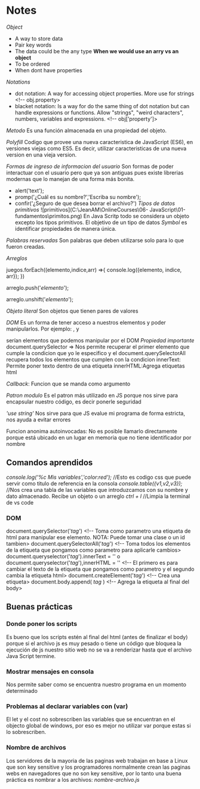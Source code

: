 # Notes

*Object*
- A way to store data
- Pair key words
- The data could be the any type
**When we would use an arry vs an object**
- To be ordered
- When dont have properties

*Notations*
- dot notation:
A way for accessing object properties. More use for strings <!-- obj.property>
- blacket notation:
Is a way for do the same thing of dot notation but can handle expressions or functions. Allow "strings", "weird characters", numbers, variables and expressions. <!-- obj['property']>

*Metodo*
Es una función almacenada en una propiedad del objeto.

*Polyfill*
Codigo que provee una nueva caracteristica de JavaScript (ES6), en versiones viejas como ES5. Es decir, utilizar caracteristicas de una nueva version en una vieja version.

*Formas de ingreso de informacion del usuario*
Son formas de poder interactuar con el usuario pero que ya son antiguas pues existe librerias modernas que lo manejan de una forma más bonita.
- alert('text');
- promp('¿Cuál es su nombre?','Escriba su nombre');
- confir('¿Seguro de que desea borrar el archivo?')
*Tipos de datos primitivos*
![primitivos](C:\JeanAM\OnlineCourses\06- JavaScript\01-fundamentos\primitos.png)
En Java Scritp todo se considera un objeto excepto los tipos primitivos.
El objetivo de un tipo de datos _Symbol_ es identificar propiedades de manera única.

*Palabras reservadas*
Son palabras que deben utilizarse solo para lo que fueron creadas.

*Arreglos*
<!-- Recorrer el arreglo -->
juegos.forEach((elemento,indice,arr) =>{
    console.log({elemento, indice, arr});
})

<!-- Agrega un elemento al final del arreglo -->
arreglo.push('_elemento_');

<!-- Agrega un elemento al principio del arreglo -->
arreglo.unshift('_elemento_');

*Objeto literal*
Son objetos que tienen pares de valores


*DOM*
Es un forma de tener acceso a nuestros elementos y poder manipularlos.
Por ejemplo: <html>, <body> y <div> serían elementos que podemos manipular por el DOM
_Propiedad importante_ document.querySelector => Nos permite recuperar el primer elemento que cumple la condicion que yo le especifico y el document.querySelectorAll recupera todos los elementos que cumplen con la condicion
innerText: Permite poner texto dentro de una etiqueta
innerHTML:Agrega etiquetas html

*Callback*: Funcion que se manda como argumento

*Patron modulo*
Es el patron más utilizado en JS porque nos sirve para encapsular nuestro código, es decir ponerle seguridad

_'use string'_ Nos sirve para que JS evalue mi programa de forma estricta, nos ayuda a evitar errores

 Funcion anonima autoinvocadas: No es posible llamarlo directamente porque está ubicado en un lugar en memoria que no tiene identificador por nombre













## Comandos aprendidos
_console.log('%c Mis variables','color:red');_ //Esto es codigo css que puede servir como titulo de referencia en la consola
_console.table({v1,v2,v3});_ //Nos crea una tabla de las variables que introduzcamos con su nombre y dato almacenado. Recibe un objeto o un arreglo
_ctrl + l_ //Limpia la terminal de vs code

### DOM
document.querySelector('_tag_') <!-- Toma como parametro una etiqueta de html para manipular ese elemento. NOTA: Puede tomar una clase o un id tambien>
document.querySelectorAll('_tag_') <!-- Toma todos los elementos de la etiqueta que pongamos como parametro para aplicarle cambios>
document.queryselector('_tag_').innerText = '' o document.queryselector('_tag_'),innerHTML = '' <!-- El primero es para cambiar el texto de la etiqueta que pongamos como parametro y el segundo cambia la etiqueta html>
document.createElement('_tag_') <!-- Crea una etiqueta>
document.body.append( _tag_ ) <!-- Agrega la etiqueta al final del body>

## Buenas prácticas

### Donde poner los scripts
Es bueno que los scripts estén al final del html (antes de finalizar el body) porque si el archivo js es muy pesado o tiene un código que bloquea la ejecución de js nuestro sitio web no se va a renderizar hasta que el archivo Java Script termine.

### Mostrar mensajes en consola
Nos permite saber como se encuentra nuestro programa en un momento determinado

### Problemas al declarar variables con (var)
El let y el cost no sobrescriben las variables que se encuentran en el objecto global de windows, por eso es mejor no utilizar var porque estas si lo sobrescriben.

### Nombre de archivos
Los servidores de la mayoria de las paginas web trabajan en base a Linux que son key sensitive y los programadores normalmente crean las paginas webs en navegadores que no son key sensitive, por lo tanto una buena práctica es nombrar a los archivos: _nombre-archivo.js_